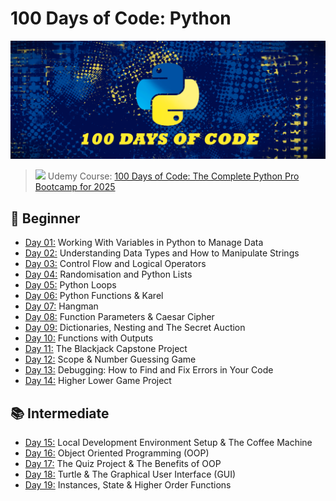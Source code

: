 # 100 Days of Code: Python
![](assests/python_code.png)

>  <img src="https://user-images.githubusercontent.com/74038190/212257472-08e52665-c503-4bd9-aa20-f5a4dae769b5.gif" width="15"> Udemy Course: [100 Days of Code: The Complete Python Pro Bootcamp for 2025](https://www.udemy.com/course/100-days-of-code/)

## 📖 Beginner 
- [Day 01:](https://github.com/2tzz/100Days_Python_Udemy/tree/main/Logs/day01) Working With Variables in Python to Manage Data
- [Day 02:](https://github.com/2tzz/100Days_Python_Udemy/tree/main/Logs/day02) Understanding Data Types and How to Manipulate Strings
- [Day 03:](https://github.com/2tzz/100Days_Python_Udemy/tree/main/Logs/day03) Control Flow and Logical Operators
- [Day 04:](https://github.com/2tzz/100Days_Python_Udemy/tree/main/Logs/day04) Randomisation and Python Lists
- [Day 05:](https://github.com/2tzz/100Days_Python_Udemy/tree/main/Logs/day05) Python Loops
- [Day 06:](https://github.com/2tzz/100Days_Python_Udemy/tree/main/Logs/day06) Python Functions & Karel
- [Day 07:](https://github.com/2tzz/100Days_Python_Udemy/tree/main/Logs/day07) Hangman
- [Day 08:](https://github.com/2tzz/100Days_Python_Udemy/tree/main/Logs/day08) Function Parameters & Caesar Cipher
- [Day 09:](https://github.com/2tzz/100Days_Python_Udemy/tree/main/Logs/day09) Dictionaries, Nesting and The Secret Auction
- [Day 10:](https://github.com/2tzz/100Days_Python_Udemy/tree/main/Logs/day10) Functions with Outputs
- [Day 11:](https://github.com/2tzz/100Days_Python_Udemy/tree/main/Logs/day11) The Blackjack Capstone Project
- [Day 12:](https://github.com/2tzz/100Days_Python_Udemy/tree/main/Logs/day12) Scope & Number Guessing Game
- [Day 13:](https://github.com/2tzz/100Days_Python_Udemy/tree/main/Logs/day13) Debugging: How to Find and Fix Errors in Your Code
- [Day 14:](https://github.com/2tzz/100Days_Python_Udemy/tree/main/Logs/day14) Higher Lower Game Project
## 📚 Intermediate
- [Day 15:](https://github.com/2tzz/100Days_Python_Udemy/tree/main/Logs/day15) Local Development Environment Setup & The Coffee Machine
- [Day 16:](https://github.com/2tzz/100Days_Python_Udemy/tree/main/Logs/day16) Object Oriented Programming (OOP)
- [Day 17:](https://github.com/2tzz/100Days_Python_Udemy/tree/main/Logs/day17) The Quiz Project & The Benefits of OOP
- [Day 18:](https://github.com/2tzz/100Days_Python_Udemy/tree/main/Logs/day18) Turtle & The Graphical User Interface (GUI)
- [Day 19:](https://github.com/2tzz/100Days_Python_Udemy/tree/main/Logs/day19) Instances, State & Higher Order Functions
